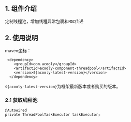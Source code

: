 <!-- title: 线程池组件 -->
<!-- type: infrastructure -->
<!-- author: qiubo -->
<!-- date: 2019-12-08 -->
## 1. 组件介绍

   定制线程池，增加线程异常包裹和`MDC`传递
   
## 2. 使用说明

maven坐标：

     <dependency>
        <groupId>com.acooly</groupId>
        <artifactId>acooly-component-threadpool</artifactId>
        <version>${acooly-latest-version}</version>
      </dependency>

`${acooly-latest-version}`为框架最新版本或者购买的版本。

### 2.1 获取线程池

    @Autowired
    private ThreadPoolTaskExecutor taskExecutor;
    